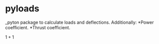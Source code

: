 # pyloads
_pyton package to calculate loads and deflections.
Additionally:
*Power coefficient.
*Thrust coefficient.

$1+1$
